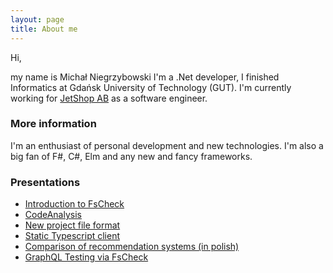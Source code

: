 ```yaml
---
layout: page
title: About me
---
```


Hi,

my name is Michał Niegrzybowski I'm a .Net developer, I finished Informatics at Gdańsk University of Technology (GUT).
I'm currently working for [JetShop AB](http://jetshop.se) as a software engineer.

### More information

I'm an enthusiast of personal development and new technologies. I'm also a big fan of F#, C#, Elm and any new and fancy frameworks.

### Presentations

* [Introduction to FsCheck](https://www.mnie.me/FsCheckIntroduction/index)
* [CodeAnalysis](https://www.mnie.me)
* [New project file format](https://www.mnie.me/CsProjMigration/index#/)
* [Static Typescript client](https://www.mnie.me/StaticTypescriptClient/index#/)
* [Comparison of recommendation systems (in polish)](https://www.mnie.me/MasterThesis/#/)
* [GraphQL Testing via FsCheck](https://www.mnie.me/GraphQLFsCheckPresentation/#/)
